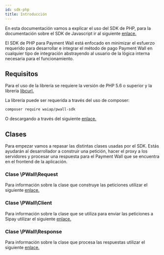 ```yaml
---
id: sdk-php
title: Introducción
---
```


En esta documentación vamos a explicar el uso del SDK de PHP, para la documentación sobre el SDK de Javascript ir al siguiente [enlace.](https://github.com/waiap/javascript-sdk/blob/master/README.md)  

El SDK de PHP para Payment Wall está enfocado en minimizar el esfuerzo requerido para desarrollar e integrar el método de pago Payment Wall en cualquier tipo de integración abstrayendo al usuario de la lógica interna necesaria para el funcionamiento.

## Requisitos

Para el uso de la librería se requiere la versión de PHP 5.6 o superior y la librería <a href="https://www.php.net/manual/es/curl.setup.php" target="_blank">libcurl.</a>

La librería puede ser requerida a través del uso de composer:

```bash 
composer require waiap/pwall-sdk
```

O descargando a través del siguiente <a href="https://www.sipay.es/" target="_blank">enlace.</a>


## Clases

Para empezar vamos a repasar las distintas clases usadas por el SDK. Estás ayudarán al desarrollador a construir una petición, hacer el proxy a los servidores y procesar una respuesta para el Payment Wall que se encuentra en el frontend de la aplicación.

### Clase \PWall\Request

Para información sobre la clase que construye las peticiones utilizar el siguiente [enlace.](sdk-php-request.md) 

### Clase \PWall\Client

Para información sobre la clase que se utiliza para enviar las peticiones a Sipay utilizar el siguiente [enlace.](sdk-php-client.md) 

### Clase \PWall\Response

Para información sobre la clase que procesa las respuestas utilizar el siguiente [enlace.](sdk-php-response.md) 
